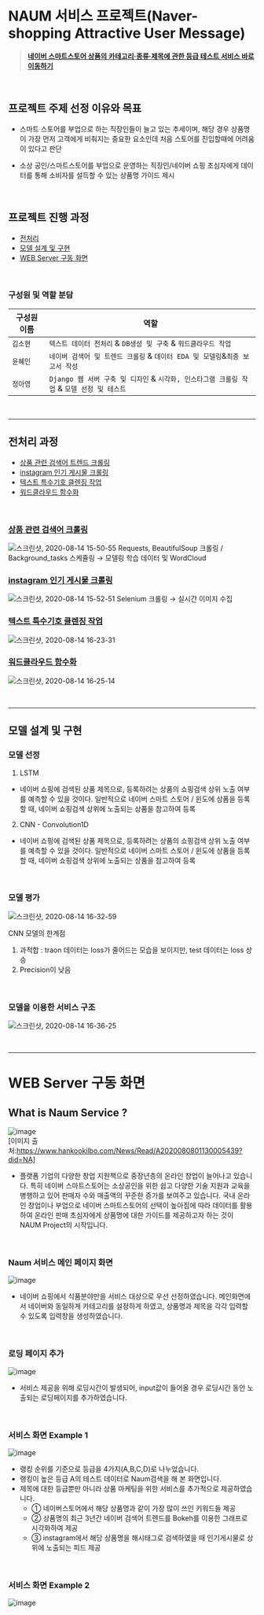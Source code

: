 # NAUM 서비스 프로젝트(Naver-shopping Attractive User Message)  
>	**[네이버 스마트스토어 상품의 카테고리·종류·제목에 관한 등급 테스트 서비스 바로 이동하기](https://naum-test-frcsq.run.goorm.io/main/)**  

&nbsp;

## 프로젝트 주제 선정 이유와 목표
- 스마트 스토어를 부업으로 하는 직장인들이 늘고 있는 추세이며, 해당 경우 상품명이 가장 먼저 고객에게 비춰지는 중요한 요소인데 처음 스토어를 진입할때에 어려움이 있다고 판단

- 소상 공인/스마트스토어를 부업으로 운영하는 직장인/네이버 쇼핑 초심자에게 데이터를 통해 소비자를 설득할 수 있는 상품명 가이드 제시

&nbsp;

## 프로젝트 진행 과정

- [전처리](#전처리-과정)
- [모델 설계 및 구현](#모델-설계-및-구현)
- [WEB Server 구동 화면](#WEB-Server-구동-화면)

&nbsp;

### 구성원 및 역할 분담

| 구성원 이름          | 역할                                                         |
| ----------------------- | ------------------------------------------------------------ |
|       `김소현`        | `텍스트 데이터 전처리` & `DB생성 및 구축` & `워드클라우드 작업`              |
|       `윤혜인`        | `네이버 검색어 및 트렌드 크롤링` & `데이터 EDA 및 모델링`&`최종 보고서 작성` |
|       `정아영`        | `Django 웹 서버 구축 및 디자인` & `시각화, 인스타그램 크롤링 작업` & `모델 선정 및 테스트`  |

&nbsp;

---
## 전처리 과정

- [상품 관련 검색어 트렌드 크롤링](#상품-관련-검색어-트렌드-크롤링)
- [instagram 인기 게시물 크롤링](#instagram-인기-게시물-크롤링)
- [텍스트 특수기호 클렌징 작업](#텍스트-특수기호-클렌징-작업)
- [워드클라우드 함수화](#워드클라우드-함수화)

 &nbsp;

### [상품 관련 검색어 크롤링](https://github.com/kim-so-hyeon/Naver-Shopping-Title-Recommendation-Service/blob/develop/NshoppingDBCrawler_hi.py)

![스크린샷, 2020-08-14 15-50-55](https://user-images.githubusercontent.com/64175895/90222165-7b8aea80-de46-11ea-89a0-9286b278c23e.png)
Requests, BeautifulSoup 크롤링 / Background_tasks 스케쥴링 → 모델링 학습 데이터 및 WordCloud

### [instagram 인기 게시물 크롤링](https://github.com/kim-so-hyeon/Naum-Web-Service/blob/master/webservice/views.py)

![스크린샷, 2020-08-14 15-52-51](https://user-images.githubusercontent.com/64175895/90222167-7e85db00-de46-11ea-9989-deae1b250b69.png)
Selenium 크롤링 → 실시간 이미지 수집

### [텍스트 특수기호 클렌징 작업](https://github.com/kim-so-hyeon/Naver-Shopping-Title-Recommendation-Service/blob/develop/MakeResultVal_hi.ipynb)

![스크린샷, 2020-08-14 16-23-31](https://user-images.githubusercontent.com/64175895/90224385-88a9d880-de4a-11ea-9cc6-7e8501f4b23e.png)

### [워드클라우드 함수화](https://github.com/kim-so-hyeon/Naver-Shopping-Title-Recommendation-Service/blob/develop/Naver%20shopping%20preprocessing.ipynb)

![스크린샷, 2020-08-14 16-25-14](https://user-images.githubusercontent.com/64175895/90224535-c60e6600-de4a-11ea-88d6-332f8e4d0286.png)

&nbsp;

---

## 모델 설계 및 구현

### 모델 선정
1. LSTM
- 네이버 쇼핑에 검색된 상품 제목으로, 등록하려는 상품의 쇼핑검색 상위 노출 여부를 예측할 수 있을 것이다. 일반적으로 네이버 스마트 스토어 / 윈도에 상품을 등록할 때, 네이버 쇼핑검색 상위에 노출되는 상품을 참고하여 등록
2. CNN - Convolution1D
- 네이버 쇼핑에 검색된 상품 제목으로, 등록하려는 상품의 쇼핑검색 상위 노출 여부를 예측할 수 있을 것이다. 일반적으로 네이버 스마트 스토어 / 윈도에 상품을 등록할 때, 네이버 쇼핑검색 상위에 노출되는 상품을 참고하여 등록

&nbsp;

### 모델 평가 

![스크린샷, 2020-08-14 16-32-59](https://user-images.githubusercontent.com/64175895/90225203-e1c63c00-de4b-11ea-9e4b-9f68c92301c1.png)

CNN 모델의 한계점
1. 과적합 : traon 데이터는 loss가 줄어드는 모습을 보이지만, test 데이터는 loss 상승
2. Precision이 낮음

&nbsp;

### 모델을 이용한 서비스 구조

![스크린샷, 2020-08-14 16-36-25](https://user-images.githubusercontent.com/64175895/90225432-54371c00-de4c-11ea-8886-ad480c20a239.png)

&nbsp;

---
# WEB Server 구동 화면

## What is Naum Service ?

![image](https://newsimg.hankookilbo.com/cms/articlerelease/2020/08/08/4c8c98e2-84b1-4426-bf07-4a534605bc4e.png)</br>
[이미지 출처:https://www.hankookilbo.com/News/Read/A2020080801130005439?did=NA]
</br>
- 플랫폼 기업의 다양한 창업 지원책으로 중장년층의 온라인 창업이 늘어나고 있습니다. 특히 네이버 스마트스토어는 소상공인을 위한 쉽고 다양한 기술 지원과 교육을 병행하고 있어 판매자 수와 매출액의 꾸준한 증가를 보여주고 있습니다.
국내 온라인 창업이나 부업으로 네이버 스마트스토어의 선택이 높아짐에 따라 데이터를 활용하여 온라인 판매 초심자에게 상품명에 대한 가이드를 제공하고자 하는 것이 NAUM Project의 시작입니다.

&nbsp;

### Naum 서비스 메인 페이지 화면
![image](https://trello-attachments.s3.amazonaws.com/5ef9b25e65d7ed813a5ae0ce/5f33d3e1b81df3575cfbc6d9/1c63d7acf3df27af522029da1bf9b667/MainPage.png)

- 네이버 쇼핑에서 식품분야만을 서비스 대상으로 우선 선정하였습니다.
메인화면에서 네이버와 동일하게 카테고리를 설정하게 하였고, 상품명과 제목을 각각 입력할 수 있도록 입력창을 생성하였습니다. 

&nbsp;

### 로딩 페이지 추가
![image](https://trello-attachments.s3.amazonaws.com/5ef9b25e65d7ed813a5ae0ce/5f33d3e1b81df3575cfbc6d9/f139ccb65e31d77ac8e2666d5e314562/LoadingPage.png)

- 서비스 제공을 위해 로딩시간이 발생되어, input값이 들어올 경우 로딩시간 동안 노출되는 로딩페이지를 추가하였습니다. 

&nbsp;

### 서비스 화면 Example 1
![image](https://trello-attachments.s3.amazonaws.com/5ef9b25e65d7ed813a5ae0ce/5f33d3e1b81df3575cfbc6d9/f20b729646cca32cc1c232287315f4f0/image.png)
- 랭킹 순위를 기준으로 등급을 4가지(A,B,C,D)로 나누었습니다. 
- 랭킹이 높은 등급 A의 테스트 데이터로 Naum검색을 해 본 화면입니다. 
- 제목에 대한 등급뿐만 아니라 상품 마케팅을 위한 서비스를 추가적으로 제공하였습니다.
  - ① 네이버스토어에서 해당 상품명과 같이 가장 많이 쓰인 키워드들 제공
  - ② 상품명의 최근 3년간 네이버 검색어 트렌드를 Bokeh를 이용한 그래프로 시각화하여 제공
  - ③ instagram에서 해당 상품명을 해시태그로 검색하였을 때 인기게시물로 상위에 노출되는 피드 제공

&nbsp;

### 서비스 화면 Example 2
![image](https://trello-attachments.s3.amazonaws.com/5ef9b25e65d7ed813a5ae0ce/5f33d3e1b81df3575cfbc6d9/8a8379fd896c6b2fb89511b0ee13bb06/image.png)

&nbsp;
